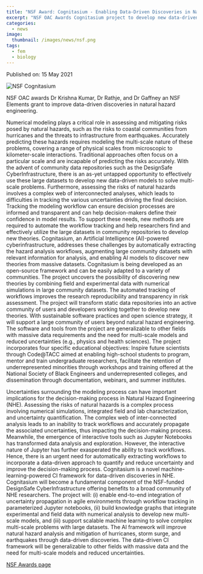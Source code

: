 ```yaml
---
title: "NSF Award: Cognitasium - Enabling Data-Driven Discoveries in Natural Hazards Engineering"
excerpt: "NSF OAC Awards Cognitasium project to develop new data-driven discovery workflows in natural hazards "
categories:
  - news
image: 
  thumbnail: /images/news/nsf.png
tags: 
  - fem
  - biology
---
```


Published on: 15 May 2021 

![NSF Cognitasium]({{site.url}}/images/news/2021/cognitasium.png)

NSF OAC awards Dr Krishna Kumar, Dr Rathje, and Dr Gaffney an NSF Elements grant to improve data-driven discoveries in natural hazard engineering.

Numerical modeling plays a critical role in assessing and mitigating risks posed by natural hazards, such as the risks to coastal communities from hurricanes and the threats to infrastructure from earthquakes. Accurately predicting these hazards requires modeling the multi-scale nature of these problems, covering a range of physical scales from microscopic to kilometer-scale interactions. Traditional approaches often focus on a particular scale and are incapable of predicting the risks accurately. With the advent of community data repositories such as the DesignSafe CyberInfrastructure, there is an as-yet untapped opportunity to effectively use these large datasets to develop new data-driven models to solve multi-scale problems. Furthermore, assessing the risks of natural hazards involves a complex web of interconnected analyses, which leads to difficulties in tracking the various uncertainties driving the final decision. Tracking the modeling workflow can ensure decision processes are informed and transparent and can help decision-makers define their confidence in model results. To support these needs, new methods are required to automate the workflow tracking and help researchers find and effectively utilize the large datasets in community repositories to develop new theories. Cognitasium, an Artificial Intelligence (AI)-powered cyberinfrastructure, addresses these challenges by automatically extracting the hazard analysis workflows, augmenting large community datasets with relevant information for analysis, and enabling AI models to discover new theories from massive datasets. Cognitasium is being developed as an open-source framework and can be easily adapted to a variety of communities. The project uncovers the possibility of discovering new theories by combining field and experimental data with numerical simulations in large community datasets. The automated tracking of workflows improves the research reproducibility and transparency in risk assessment. The project will transform static data repositories into an active community of users and developers working together to develop new theories. With sustainable software practices and open science strategy, it will support a large community of users beyond natural hazard engineering. The software and tools from the project are generalizable to other fields with massive data requirements and the need for multi-scale models and reduced uncertainties (e.g., physics and health sciences). The project incorporates four specific educational objectives: Inspire future scientists through Code@TACC aimed at enabling high-school students to program, mentor and train undergraduate researchers, facilitate the retention of underrepresented minorities through workshops and training offered at the National Society of Black Engineers and underrepresented colleges, and dissemination through documentation, webinars, and summer institutes.

Uncertainties surrounding the modeling process can have important implications for the decision-making process in Natural Hazard Engineering (NHE). Assessing the risks of natural hazards is a complex process involving numerical simulations, integrated field and lab characterization, and uncertainty quantification. The complex web of inter-connected analysis leads to an inability to track workflows and accurately propagate the associated uncertainties, thus impacting the decision-making process. Meanwhile, the emergence of interactive tools such as Jupyter Notebooks has transformed data analysis and exploration. However, the interactive nature of Jupyter has further exasperated the ability to track workflows. Hence, there is an urgent need for automatically extracting workflows to incorporate a data-driven approach to quantify and reduce uncertainty and improve the decision-making process. Cognitasium is a novel machine-learning-powered CI framework for data-driven discoveries in NHE. Cognitasium will become a fundamental component of the NSF-funded DesignSafe CyberInfrastructure offering benefits to a broad community of NHE researchers. The project will: (i) enable end-to-end integration of uncertainty propagation in agile environments through workflow tracking in parameterized Jupyter notebooks, (ii) build knowledge graphs that integrate experimental and field data with numerical analysis to develop new multi-scale models, and (iii) support scalable machine learning to solve complex multi-scale problems with large datasets. The AI framework will improve natural hazard analysis and mitigation of hurricanes, storm surge, and earthquakes through data-driven discoveries. The data-driven CI framework will be generalizable to other fields with massive data and the need for multi-scale models and reduced uncertainties.

[NSF Awards page](https://www.nsf.gov/awardsearch/showAward?AWD_ID=2103937&HistoricalAwards=false)

